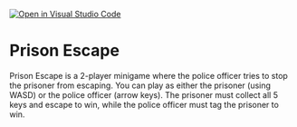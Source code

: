 [![Open in Visual Studio Code](https://classroom.github.com/assets/open-in-vscode-c66648af7eb3fe8bc4f294546bfd86ef473780cde1dea487d3c4ff354943c9ae.svg)](https://classroom.github.com/online_ide?assignment_repo_id=7912581&assignment_repo_type=AssignmentRepo)
# Prison Escape

Prison Escape is a 2-player minigame where the police officer tries to stop the prisoner from escaping. You can play as either the prisoner (using WASD) or the police officer (arrow keys). The prisoner must collect all 5 keys and escape to win, while the police officer must tag the prisoner to win. 
